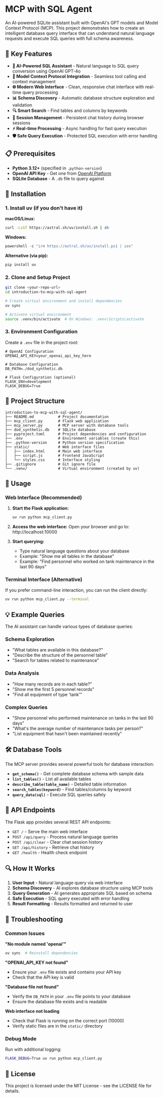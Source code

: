 # MCP with SQL Agent

An AI-powered SQLite assistant built with OpenAI's GPT models and Model Context Protocol (MCP). This project demonstrates how to create an intelligent database query interface that can understand natural language requests and execute SQL queries with full schema awareness.

## 🌟 Key Features

- **🤖 AI-Powered SQL Assistant** - Natural language to SQL query conversion using OpenAI GPT-4o
- **🔧 Model Context Protocol Integration** - Seamless tool calling and context management
- **🌐 Modern Web Interface** - Clean, responsive chat interface with real-time query processing
- **📊 Schema Discovery** - Automatic database structure exploration and validation
- **🔍 Smart Search** - Find tables and columns by keywords
- **💾 Session Management** - Persistent chat history during browser sessions
- **⚡ Real-time Processing** - Async handling for fast query execution
- **🛡️ Safe Query Execution** - Protected SQL execution with error handling

## 📋 Prerequisites

- **Python 3.12+** (specified in `.python-version`)
- **OpenAI API Key** - Get one from [OpenAI Platform](https://platform.openai.com/api-keys)
- **SQLite Database** - A `.db` file to query against

## 🚀 Installation

### 1. Install uv (if you don't have it)

**macOS/Linux:**
```bash
curl -LsSf https://astral.sh/uv/install.sh | sh
```

**Windows:**
```powershell
powershell -c "irm https://astral.sh/uv/install.ps1 | iex"
```

**Alternative (via pip):**
```bash
pip install uv
```

### 2. Clone and Setup Project

```bash
git clone <your-repo-url>
cd introduction-to-mcp-with-sql-agent

# Create virtual environment and install dependencies
uv sync

# Activate virtual environment
source .venv/bin/activate  # On Windows: .venv\Scripts\activate
```

### 3. Environment Configuration

Create a `.env` file in the project root:

```env
# OpenAI Configuration
OPENAI_API_KEY=your_openai_api_key_here

# Database Configuration
DB_PATH=./dod_synthetic.db

# Flask Configuration (optional)
FLASK_ENV=development
FLASK_DEBUG=True
```

## 📁 Project Structure

```
introduction-to-mcp-with-sql-agent/
├── README.md           # Project documentation
├── mcp_client.py       # Flask web application
├── mcp_server.py       # MCP server with database tools
├── dod_synthetic.db    # SQLite database
├── pyproject.toml      # Project dependencies and configuration
├── .env                # Environment variables (create this)
├── .python-version     # Python version specification
├── static/             # Web interface files
│   ├── index.html      # Main web interface
│   ├── script.js       # Frontend JavaScript
│   └── styles.css      # Interface styling
├── .gitignore          # Git ignore file
└── .venv/              # Virtual environment (created by uv)
```

## 🎯 Usage

### Web Interface (Recommended)

1. **Start the Flask application:**
   ```bash
   uv run python mcp_client.py
   ```

2. **Access the web interface:**
   Open your browser and go to: http://localhost:10000

3. **Start querying:**
   - Type natural language questions about your database
   - Example: "Show me all tables in the database"
   - Example: "Find personnel who worked on tank maintenance in the last 90 days"

### Terminal Interface (Alternative)

If you prefer command-line interaction, you can run the client directly:
```bash
uv run python mcp_client.py --terminal
```

## 💡 Example Queries

The AI assistant can handle various types of database queries:

### Schema Exploration
- "What tables are available in this database?"
- "Describe the structure of the personnel table"
- "Search for tables related to maintenance"

### Data Analysis
- "How many records are in each table?"
- "Show me the first 5 personnel records"
- "Find all equipment of type 'tank'"

### Complex Queries
- "Show personnel who performed maintenance on tanks in the last 90 days"
- "What's the average number of maintenance tasks per person?"
- "List equipment that hasn't been maintained recently"

## 🛠️ Database Tools

The MCP server provides several powerful tools for database interaction:

- **`get_schema()`** - Get complete database schema with sample data
- **`list_tables()`** - List all available tables
- **`describe_table(table_name)`** - Detailed table information
- **`search_tables(keyword)`** - Find tables/columns by keyword
- **`query_data(sql)`** - Execute SQL queries safely

## 📡 API Endpoints

The Flask app provides several REST API endpoints:

- `GET /` - Serve the main web interface
- `POST /api/query` - Process natural language queries
- `POST /api/clear` - Clear chat session history
- `GET /api/history` - Retrieve chat history
- `GET /health` - Health check endpoint

## 🔍 How It Works

1. **User Input** - Natural language query via web interface
2. **Schema Discovery** - AI explores database structure using MCP tools
3. **Query Generation** - AI generates appropriate SQL based on schema
4. **Safe Execution** - SQL query executed with error handling
5. **Result Formatting** - Results formatted and returned to user

## 🚨 Troubleshooting

### Common Issues

**"No module named 'openai'"**
```bash
uv sync  # Reinstall dependencies
```

**"OPENAI_API_KEY not found"**
- Ensure your `.env` file exists and contains your API key
- Check that the API key is valid

**"Database file not found"**
- Verify the `DB_PATH` in your `.env` file points to your database
- Ensure the database file exists and is readable

**Web interface not loading**
- Check that Flask is running on the correct port (10000)
- Verify static files are in the `static/` directory

### Debug Mode

Run with additional logging:
```bash
FLASK_DEBUG=True uv run python mcp_client.py
```

## 📄 License

This project is licensed under the MIT License - see the LICENSE file for details.